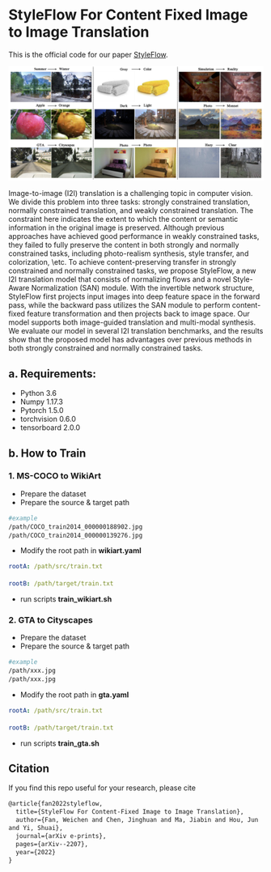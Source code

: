 # StyleFlow For Content Fixed Image to Image Translation
This is the official code for our paper [StyleFlow](https://arxiv.org/abs/2207.01909).

![image](.\images\img1.png)

Image-to-image (I2I) translation is a challenging topic in computer vision. We divide this problem into three tasks: strongly constrained translation, normally constrained translation, and weakly constrained translation. The constraint here indicates the extent to which the content or semantic information in the original image is preserved. Although previous approaches have achieved good performance in weakly constrained tasks, they failed to fully preserve the content in both strongly and normally constrained tasks, including photo-realism synthesis, style transfer, and colorization, \etc. To achieve content-preserving transfer in strongly constrained and normally constrained tasks, we propose StyleFlow, a new I2I translation model that consists of normalizing flows and a novel Style-Aware Normalization (SAN) module. With the invertible network structure, StyleFlow first projects input images into deep feature space in the forward pass, while the backward pass utilizes the SAN module to perform content-fixed feature transformation and then projects back to image space. Our model supports both image-guided translation and multi-modal synthesis. We evaluate our model in several I2I translation benchmarks, and the results show that the proposed model has advantages over previous methods in both strongly constrained and normally constrained tasks.
## a. Requirements:
* Python 3.6
* Numpy 1.17.3
* Pytorch 1.5.0
* torchvision 0.6.0
* tensorboard 2.0.0

## b. How to Train
### 1. MS-COCO to WikiArt
* Prepare the dataset
* Prepare the source & target path
~~~ bash
#example
/path/COCO_train2014_000000188902.jpg
/path/COCO_train2014_000000139276.jpg
~~~
* Modify the root path in **wikiart.yaml**
~~~ yaml
rootA: /path/src/train.txt

rootB: /path/target/train.txt
~~~
* run scripts **train_wikiart.sh**

### 2. GTA to Cityscapes
* Prepare the dataset
* Prepare the source & target path
~~~ bash
#example
/path/xxx.jpg
/path/xxx.jpg
~~~
* Modify the root path in **gta.yaml**
~~~ yaml
rootA: /path/src/train.txt

rootB: /path/target/train.txt
~~~
* run scripts **train_gta.sh**

## Citation

If you find this repo useful for your research, please cite
~~~ 
@article{fan2022styleflow,
  title={StyleFlow For Content-Fixed Image to Image Translation},
  author={Fan, Weichen and Chen, Jinghuan and Ma, Jiabin and Hou, Jun and Yi, Shuai},
  journal={arXiv e-prints},
  pages={arXiv--2207},
  year={2022}
}
~~~